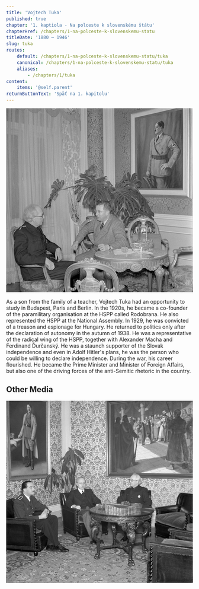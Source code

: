 ```yaml
---
title: 'Vojtech Tuka'
published: true
chapter: '1. kaptiola - Na polceste k slovenskému štátu'
chapterHref: /chapters/1-na-polceste-k-slovenskemu-statu
titleDate: '1880 – 1946'
slug: tuka
routes:
    default: /chapters/1-na-polceste-k-slovenskemu-statu/tuka
    canonical: /chapters/1-na-polceste-k-slovenskemu-statu/tuka
    aliases:
        - /chapters/1/tuka
content:
    items: '@self.parent'
returnButtonText: 'Späť na 1. kapitolu'
---
```


[![Unknown Author. Audience Rooms of the Prime Minister Vojtech Tuka. 1941. SNA, Bratislava – Slovak Press Office](SVK_TMP.140.jpeg)
](http://www.webumenia.sk/dielo/SVK:TMP.140?collection=82)

<span class="drop-cap">A</span>s a son from the family of a teacher, Vojtech Tuka had an opportunity to study in Budapest, Paris and Berlin. In the 1920s, he became a co-founder of the paramilitary organisation at the HSPP called Rodobrana. He also represented the HSPP at the National Assembly. In 1929, he was convicted of a treason and espionage for Hungary. He returned to politics only after the declaration of autonomy in the autumn of 1938. He was a representative of the radical wing of the HSPP, together with Alexander Macha and Ferdinand Ďurčanský. He was a staunch supporter of the Slovak independence and even in Adolf Hitler's plans, he was the person who could be willing to declare independence. During the war, his career flourished. He became the Prime Minister and Minister of Foreign Affairs, but also one of the driving forces of the anti-Semitic rhetoric in the country. 

## Other Media
[![Unknown Author. Audience Rooms of the Prime Minister Vojtech Tuka 2. 1941. SNA, Bratislava – Slovak Press Office](SVK_TMP.141.jpeg)](http://www.webumenia.sk/dielo/SVK:TMP.141?collection=82)